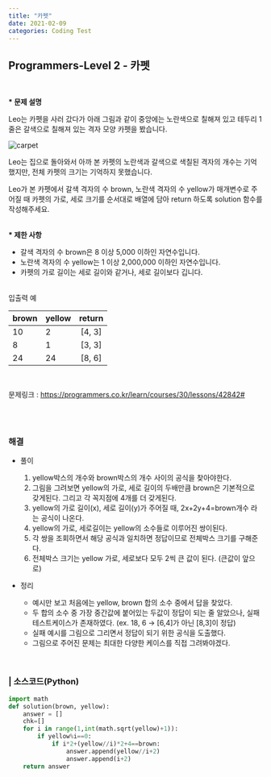 ```yaml
---
title: "카펫"
date: 2021-02-09
categories: Coding Test
---
```


## Programmers-Level 2 - 카펫
<br>

<b>* 문제 설명</b><br>

Leo는 카펫을 사러 갔다가 아래 그림과 같이 중앙에는 노란색으로 칠해져 있고 테두리 1줄은 갈색으로 칠해져 있는 격자 모양 카펫을 봤습니다.

![carpet](https://user-images.githubusercontent.com/30253730/107341637-9216b380-6b02-11eb-9b3e-a28ae04b834f.png)


Leo는 집으로 돌아와서 아까 본 카펫의 노란색과 갈색으로 색칠된 격자의 개수는 기억했지만, 전체 카펫의 크기는 기억하지 못했습니다.

Leo가 본 카펫에서 갈색 격자의 수 brown, 노란색 격자의 수 yellow가 매개변수로 주어질 때 카펫의 가로, 세로 크기를 순서대로 배열에 담아 return 하도록 solution 함수를 작성해주세요.<br>

<br><b>* 제한 사항</b>

- 갈색 격자의 수 brown은 8 이상 5,000 이하인 자연수입니다.
- 노란색 격자의 수 yellow는 1 이상 2,000,000 이하인 자연수입니다.
- 카펫의 가로 길이는 세로 길이와 같거나, 세로 길이보다 깁니다.

<br>
입출력 예<br>

|brown|yellow|return|
|-----|------|:----:|
|10   |2     |[4, 3]|
|8    |1     |[3, 3]|
|24   |24    |[8, 6]|

<br>


문제링크 : <https://programmers.co.kr/learn/courses/30/lessons/42842#>

<br><br>

### 해결
* 풀이
    1. yellow박스의 개수와 brown박스의 개수 사이의 공식을 찾아야한다.   <br>
    2. 그림을 그려보면 yellow의 가로, 세로 길이의 두배만큼 brown은 기본적으로 갖게된다. 그리고 각 꼭지점에 4개를 더 갖게된다.    <br>
    3. yellow의 가로 길이(x), 세로 길이(y)가 주어질 때, 2x+2y+4=brown개수 라는 공식이 나온다. <br>
    4. yellow의 가로, 세로길이는 yellow의 소수들로 이루어진 쌍이된다. <br>
    5. 각 쌍을 조회하면서 해당 공식과 일치하면 정답이므로 전체박스 크기를 구해준다. <br>
    6. 전체박스 크기는 yellow 가로, 세로보다 모두 2씩 큰 값이 된다. (큰값이 앞으로)

    
* 정리 
    - 예시만 보고 처음에는 yellow, brown 합의 소수 중에서 답을 찾았다. 
    - 두 합의 소수 중 가장 중간값에 붙어있는 두값이 정답이 되는 줄 알았으나, 실패 테스트케이스가 존재하였다. (ex. 18, 6 -> [6,4]가 아닌 [8,3]이 정답)
    - 실패 예시를 그림으로 그리면서 정답이 되기 위한 공식을 도출했다.
    - 그림으로 주어진 문제는 최대한 다양한 케이스를 직접 그려봐야겠다. 
<br>

### | 소스코드(Python)
```python 
import math
def solution(brown, yellow):
    answer = []
    chk=[]
    for i in range(1,int(math.sqrt(yellow)+1)):
        if yellow%i==0:
            if i*2+(yellow//i)*2+4==brown:
                answer.append(yellow//i+2)
                answer.append(i+2)
    return answer
```
